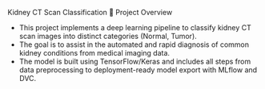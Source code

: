 Kidney CT Scan Classification
📖 Project Overview
- This project implements a deep learning pipeline to classify kidney CT scan images into distinct categories (Normal,  Tumor).
- The goal is to assist in the automated and rapid diagnosis of common kidney conditions from medical imaging data.
- The model is built using TensorFlow/Keras and includes all steps from data preprocessing to deployment-ready model export with MLflow and DVC.
